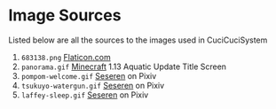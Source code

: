# Image Sources

Listed below are all the sources to the images used in CuciCuciSystem

1. `683138.png` [Flaticon.com](https://www.flaticon.com/free-icon/washing-machine_683138)
2. `panorama.gif` [Minecraft](https://minecraft.fandom.com/wiki/Panorama#Update_Aquatic) 1.13 Aquatic Update Title Screen
3. `pompom-welcome.gif` [Seseren](https://www.pixiv.net/en/artworks/107533993) on Pixiv
4. `tsukuyo-watergun.gif` [Seseren](https://www.pixiv.net/en/artworks/97927602) on Pixiv
5. `laffey-sleep.gif` [Seseren](https://www.pixiv.net/en/artworks/101374373) on Pixiv
